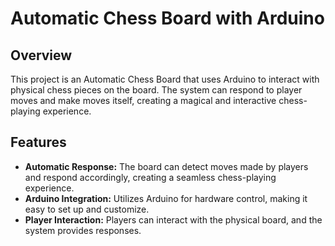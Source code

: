 # Automatic Chess Board with Arduino

## Overview

This project is an Automatic Chess Board that uses Arduino to interact with physical chess pieces on the board. The system can respond to player moves and make moves itself, creating a magical and interactive chess-playing experience.

## Features

- **Automatic Response:** The board can detect moves made by players and respond accordingly, creating a seamless chess-playing experience.
- **Arduino Integration:** Utilizes Arduino for hardware control, making it easy to set up and customize.
- **Player Interaction:** Players can interact with the physical board, and the system provides responses.
